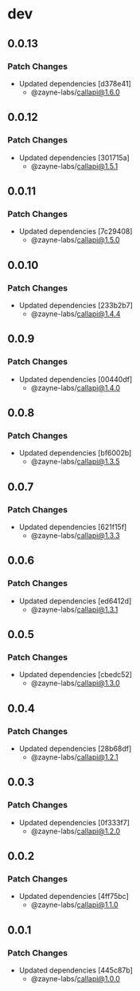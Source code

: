 # dev

## 0.0.13

### Patch Changes

- Updated dependencies [d378e41]
   - @zayne-labs/callapi@1.6.0

## 0.0.12

### Patch Changes

- Updated dependencies [301715a]
   - @zayne-labs/callapi@1.5.1

## 0.0.11

### Patch Changes

- Updated dependencies [7c29408]
   - @zayne-labs/callapi@1.5.0

## 0.0.10

### Patch Changes

- Updated dependencies [233b2b7]
   - @zayne-labs/callapi@1.4.4

## 0.0.9

### Patch Changes

- Updated dependencies [00440df]
   - @zayne-labs/callapi@1.4.0

## 0.0.8

### Patch Changes

- Updated dependencies [bf6002b]
   - @zayne-labs/callapi@1.3.5

## 0.0.7

### Patch Changes

- Updated dependencies [621f15f]
   - @zayne-labs/callapi@1.3.3

## 0.0.6

### Patch Changes

- Updated dependencies [ed6412d]
   - @zayne-labs/callapi@1.3.1

## 0.0.5

### Patch Changes

- Updated dependencies [cbedc52]
   - @zayne-labs/callapi@1.3.0

## 0.0.4

### Patch Changes

- Updated dependencies [28b68df]
   - @zayne-labs/callapi@1.2.1

## 0.0.3

### Patch Changes

- Updated dependencies [0f333f7]
   - @zayne-labs/callapi@1.2.0

## 0.0.2

### Patch Changes

- Updated dependencies [4ff75bc]
   - @zayne-labs/callapi@1.1.0

## 0.0.1

### Patch Changes

- Updated dependencies [445c87b]
   - @zayne-labs/callapi@1.0.0
